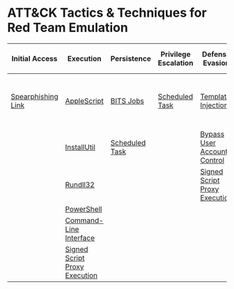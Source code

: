# ATT&CK Tactics & Techniques for Red Team Emulation
| Initial Access | Execution | Persistence | Privilege Escalation | Defense Evasion | Credential Access | Discovery | Lateral Movement | Collection | Exfiltration | Command and Control |
|-----|-----|-----|-----|-----|-----|-----|-----|-----|-----|-----|
| [Spearphishing Link](https://github.com/brianwrf/RTEmulation/blob/master/Techniques/T1192/T1192.md) |[AppleScript](https://github.com/brianwrf/RTEmulation/blob/master/Techniques/T1155/T1155.md)  | [BITS Jobs](https://github.com/brianwrf/RTEmulation/blob/master/Techniques/T1197/T1197.md) | [Scheduled Task](https://github.com/brianwrf/RTEmulation/blob/master/Techniques/T1053/T1053.md)| [Template Injection](https://github.com/brianwrf/RTEmulation/blob/master/Techniques/T1221/T1221.md) | [Credential Dumping](https://github.com/brianwrf/RTEmulation/blob/master/Techniques/T1003/T1003.md) |  |  |  | [Exfiltration Over Command and Control Channel](https://github.com/brianwrf/RTEmulation/blob/master/Techniques/T1041/T1041.md) | [Remote Access Tools](https://github.com/brianwrf/RTEmulation/blob/master/Techniques/T1219/T1219.md) |
|  |[InstallUtil](https://github.com/brianwrf/RTEmulation/blob/master/Techniques/T1118/T1118.md)  | [Scheduled Task](https://github.com/brianwrf/RTEmulation/blob/master/Techniques/T1053/T1053.md)|  | [Bypass User Account Control](https://github.com/brianwrf/RTEmulation/blob/master/Techniques/T1088/T1088.md) |  |  |  |  |  | [Multi-Stage Channels](https://github.com/brianwrf/RTEmulation/blob/master/Techniques/T1104/T1104.md) |
|  |[Rundll32](https://github.com/brianwrf/RTEmulation/blob/master/Techniques/T1085/T1085.md) |  |  | [Signed Script Proxy Execution](https://github.com/brianwrf/RTEmulation/blob/master/Techniques/T1216/T1216.md) |  |  |  |  |  |  |
|  |[PowerShell](https://github.com/brianwrf/RTEmulation/blob/master/Techniques/T1086/T1086.md) |  |  |  |  |  |  |  |  |  |
|  |[Command-Line Interface](https://github.com/brianwrf/RTEmulation/blob/master/Techniques/T1059/T1059.md) |  |  |  |  |  |  |  |  |  |
|  |[Signed Script Proxy Execution](https://github.com/brianwrf/RTEmulation/blob/master/Techniques/T1216/T1216.md) |  |  |  |  |  |  |  |  |  |
